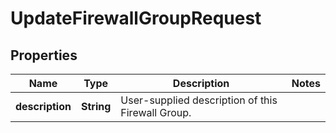

# UpdateFirewallGroupRequest


## Properties

| Name | Type | Description | Notes |
|------------ | ------------- | ------------- | -------------|
|**description** | **String** | User-supplied description of this Firewall Group. |  |



